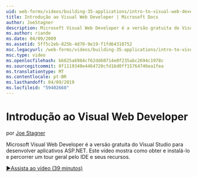 ```yaml
---
uid: web-forms/videos/building-35-applications/intro-to-visual-web-developer
title: Introdução ao Visual Web Developer | Microsoft Docs
author: JoeStagner
description: Microsoft Visual Web Developer é a versão gratuita do Visual Studio para desenvolver aplicativos ASP.NET. Este vídeo mostra como obter e instalar a ele e t...
ms.author: riande
ms.date: 04/09/2009
ms.assetid: 5ff5c2eb-825b-4d70-9e19-f1fd64310752
msc.legacyurl: /web-forms/videos/building-35-applications/intro-to-visual-web-developer
msc.type: video
ms.openlocfilehash: b6825a6984cf62dd60714e0f235abc2694c1978c
ms.sourcegitcommit: 0f1119340e4464720cfd16d0ff15764746ea1fea
ms.translationtype: MT
ms.contentlocale: pt-BR
ms.lasthandoff: 04/09/2019
ms.locfileid: "59402668"
---
```

# <a name="intro-to-visual-web-developer"></a>Introdução ao Visual Web Developer

por [Joe Stagner](https://github.com/JoeStagner)

Microsoft Visual Web Developer é a versão gratuita do Visual Studio para desenvolver aplicativos ASP.NET. Este vídeo mostra como obter e instalá-lo e percorrer um tour geral pelo IDE e seus recursos.

[&#9654;Assista ao vídeo (39 minutos)](https://channel9.msdn.com/Blogs/ASP-NET-Site-Videos/intro-to-visual-web-developer)
